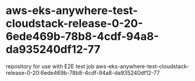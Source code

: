# aws-eks-anywhere-test-cloudstack-release-0-20-6ede469b-78b8-4cdf-94a8-da935240df12-77
repository for use with E2E test job aws-eks-anywhere-test-cloudstack-release-0-20:6ede469b-78b8-4cdf-94a8-da935240df12-77
